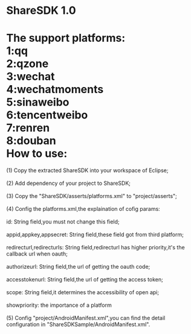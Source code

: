 ShareSDK 1.0
========
The support platforms:<br>
1:qq<br> 2:qzone<br>3:wechat<br>4:wechatmoments<br>5:sinaweibo<br>6:tencentweibo<br>7:renren<br>8:douban<br>
How to use:
========
(1) Copy the extracted ShareSDK into your workspace of Eclipse;<br><br>
(2) Add dependency of your project to ShareSDK;<br><br>
(3) Copy the "ShareSDK/asserts/platforms.xml" to "project/asserts";<br><br>
(4) Config the platforms.xml,the explaination of cofig params:<br><br>
id: String field,you must not change this field;<br><br>
appid,appkey,appsecret: String field,these field got from third platform;<br><br>
redirecturl,redirecturls: String field,redirecturl has higher priority,it's the callback url when oauth;<br><br>
authorizeurl: String field,the url of getting the oauth code;<br><br>
accesstokenurl: String field,the url of getting the access token;<br><br>
scope: String field,it determines the accessibility of open api;<br><br>
showpriority: the importance of a platform<br><br>
(5) Config "project/AndroidManifest.xml",you can find the detail configuration in "ShareSDKSample/AndroidManifest.xml".
